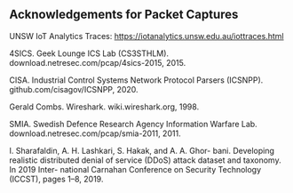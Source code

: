 ## Acknowledgements for Packet Captures 

UNSW IoT Analytics Traces: https://iotanalytics.unsw.edu.au/iottraces.html

4SICS. Geek Lounge ICS Lab (CS3STHLM).
download.netresec.com/pcap/4sics-2015, 2015.

CISA. Industrial Control Systems Network Protocol
Parsers (ICSNPP). github.com/cisagov/ICSNPP, 2020.

Gerald Combs. Wireshark. wiki.wireshark.org, 1998.

SMIA. Swedish Defence Research Agency Information
Warfare Lab. download.netresec.com/pcap/smia-2011,
2011.

I. Sharafaldin, A. H. Lashkari, S. Hakak, and A. A. Ghor-
bani. Developing realistic distributed denial of service
(DDoS) attack dataset and taxonomy. In 2019 Inter-
national Carnahan Conference on Security Technology
(ICCST), pages 1–8, 2019.